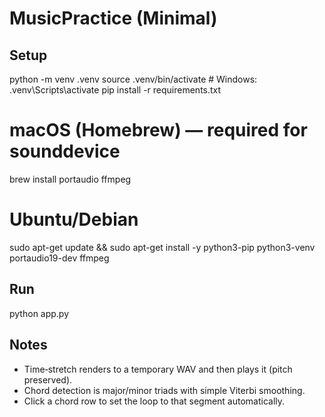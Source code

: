 # MusicPractice (Minimal)

## Setup

python -m venv .venv
source .venv/bin/activate # Windows: .venv\Scripts\activate
pip install -r requirements.txt

# macOS (Homebrew) — required for sounddevice

brew install portaudio ffmpeg

# Ubuntu/Debian

sudo apt-get update && sudo apt-get install -y python3-pip python3-venv portaudio19-dev ffmpeg

## Run

python app.py

## Notes

- Time‑stretch renders to a temporary WAV and then plays it (pitch preserved).
- Chord detection is major/minor triads with simple Viterbi smoothing.
- Click a chord row to set the loop to that segment automatically.

